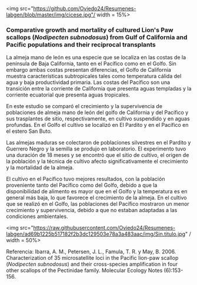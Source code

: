 
<img src="https://github.com/Oviedo24/Resumenes-labgen/blob/master/img/cicese.jpg"/ width = 15%>

### Comparative growth and mortality of cultured Lion's Paw scallops (*Nodipecten subnodosus*) from Gulf of California and Pacific populations and their reciprocal transplants

La almeja mano de león es una especie que se localiza en las costas de la península de Baja California, tanto en el Pacífico como en el Golfo. Sin embargo ambas costas presentan diferencias, el Golfo de California muestra características subtropicales tales como temperatura cálida del agua y baja productividad primaria. Las costas del Pacífico son una transición entre la corriente de California que presenta aguas templadas y la corriente ecuatorial que presenta aguas tropicales. 

En este estudio se comparó el crecimiento y la supervivencia de poblaciones de almeja mano de león del golfo de California y del Pacífico y sus trasplantes de sitio, respectivamente, en cultivo suspendido y en aguas profundas. En el Golfo el cultivo se localizó en El Pardito y en el Pacífico en el estero San Buto.

Las almejas maduras se colectaron de poblaciones silvestres en el Pardito y Guerrero Negro y la semilla se produjo en laboratorio. El experimento tuvo una duración de 18 meses y se encontró que el sitio de cultivo, el origen de la población y la técnica de cultivo afecto significativamente el crecimiento y la mortalidad de la almeja.

El cultivo en el Pacífico tuvo mejores resultados, con la población proveniente tanto del Pacífico como del Golfo, debido a que la disponibilidad de alimento es mayor que en el Golfo y la temperatura es en general más baja, lo que favorece el crecimiento de la almeja. En el cultivo que se realizó en el Golfo, las poblaciones del Pacífico mostraron un menor crecimiento y supervivencia, debido a que no estaban adaptadas a las condiciones ambientales.

<img src="https://raw.githubusercontent.com/Oviedo24/Resumenes-labgen/ad69b1225b517182f2b3dc129503e78a3a483aac/img/Sin.titulo.jpg" / width = 50%>


Referencia:
Ibarra, A. M., Petersen, J. L., Famula, T. R. y May, B. 2006. Characterization of 35 microsatellite loci in the Pacific lion-paw scallop (*Nodipecten subnodosus*) and their cross-species amplification in four other scallops of the Pectinidae family. Molecular Ecology Notes (6):153-156.
 
